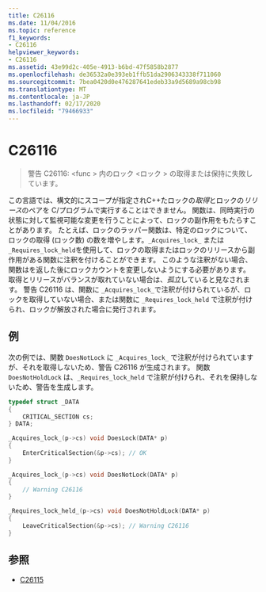 ```yaml
---
title: C26116
ms.date: 11/04/2016
ms.topic: reference
f1_keywords:
- C26116
helpviewer_keywords:
- C26116
ms.assetid: 43e99d2c-405e-4913-b6bd-47f5858b2877
ms.openlocfilehash: de36532a0e393eb1ffb51da2906343338f711060
ms.sourcegitcommit: 7bea0420d0e476287641edeb33a9d5689a98cb98
ms.translationtype: MT
ms.contentlocale: ja-JP
ms.lasthandoff: 02/17/2020
ms.locfileid: "79466933"
---
```

# <a name="c26116"></a>C26116

> 警告 C26116: \<func > 内のロック \<ロック > の取得または保持に失敗しています。

この言語では、構文的にスコープが指定されC++たロックの*取得*とロックの*リリース*のペアを C/プログラムで実行することはできません。 関数は、同時実行の状態に対して監視可能な変更を行うことによって、ロックの副作用をもたらすことがあります。 たとえば、ロックのラッパー関数は、特定のロックについて、ロックの取得 (ロック数) の数を増やします。`_Acquires_lock_` または `_Requires_lock_held`を使用して、ロックの取得またはロックのリリースから副作用がある関数に注釈を付けることができます。 このような注釈がない場合、関数はを返した後にロックカウントを変更しないようにする必要があります。 取得とリリースがバランスが取れていない場合は、*孤立*していると見なされます。 警告 C26116 は、関数に `_Acquires_lock_`で注釈が付けられているが、ロックを取得していない場合、または関数に `_Requires_lock_held` で注釈が付けられ、ロックが解放された場合に発行されます。

## <a name="example"></a>例

次の例では、関数 `DoesNotLock` に `_Acquires_lock_` で注釈が付けられていますが、それを取得しないため、警告 C26116 が生成されます。 関数 `DoesNotHoldLock` は、`_Requires_lock_held` で注釈が付けられ、それを保持しないため、警告を生成します。

```cpp
typedef struct _DATA
{
    CRITICAL_SECTION cs;
} DATA;

_Acquires_lock_(p->cs) void DoesLock(DATA* p)
{
    EnterCriticalSection(&p->cs); // OK
}

_Acquires_lock_(p->cs) void DoesNotLock(DATA* p)
{
    // Warning C26116
}

_Requires_lock_held_(p->cs) void DoesNotHoldLock(DATA* p)
{
    LeaveCriticalSection(&p->cs); // Warning C26116
}
```

## <a name="see-also"></a>参照

- [C26115](../code-quality/c26115.md)
